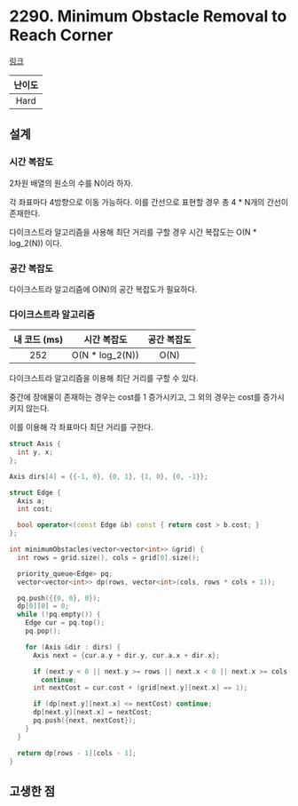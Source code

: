 # 2290. Minimum Obstacle Removal to Reach Corner

[링크](https://leetcode.com/problems/minimum-obstacle-removal-to-reach-corner/description/)

| 난이도 |
| :----: |
|  Hard  |

## 설계

### 시간 복잡도

2차원 배열의 원소의 수를 N이라 하자.

각 좌표마다 4방향으로 이동 가능하다. 이를 간선으로 표현할 경우 총 4 \* N개의 간선이 존재한다.

다이크스트라 알고리즘을 사용해 최단 거리를 구할 경우 시간 복잡도는 O(N \* log_2(N)) 이다.

### 공간 복잡도

다이크스트라 알고리즘에 O(N)의 공간 복잡도가 필요하다.

### 다이크스트라 알고리즘

| 내 코드 (ms) |   시간 복잡도    | 공간 복잡도 |
| :----------: | :--------------: | :---------: |
|     252      | O(N \* log_2(N)) |    O(N)     |

다이크스트라 알고리즘을 이용해 최단 거리를 구할 수 있다.

중간에 장애물이 존재하는 경우는 cost를 1 증가시키고, 그 외의 경우는 cost를 증가시키지 않는다.

이를 이용해 각 좌표마다 최단 거리를 구한다.

```cpp
struct Axis {
  int y, x;
};

Axis dirs[4] = {{-1, 0}, {0, 1}, {1, 0}, {0, -1}};

struct Edge {
  Axis a;
  int cost;

  bool operator<(const Edge &b) const { return cost > b.cost; }
};

int minimumObstacles(vector<vector<int>> &grid) {
  int rows = grid.size(), cols = grid[0].size();

  priority_queue<Edge> pq;
  vector<vector<int>> dp(rows, vector<int>(cols, rows * cols + 1));

  pq.push({{0, 0}, 0});
  dp[0][0] = 0;
  while (!pq.empty()) {
    Edge cur = pq.top();
    pq.pop();

    for (Axis &dir : dirs) {
      Axis next = {cur.a.y + dir.y, cur.a.x + dir.x};

      if (next.y < 0 || next.y >= rows || next.x < 0 || next.x >= cols)
        continue;
      int nextCost = cur.cost + (grid[next.y][next.x] == 1);

      if (dp[next.y][next.x] <= nextCost) continue;
      dp[next.y][next.x] = nextCost;
      pq.push({next, nextCost});
    }
  }

  return dp[rows - 1][cols - 1];
}
```

## 고생한 점
